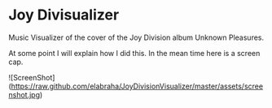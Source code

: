 # Joy Divisualizer

Music Visualizer of the cover of the Joy Division album Unknown Pleasures.

At some point I will explain how I did this. In the mean time here is a screen cap.

![ScreenShot] (https://raw.github.com/elabraha/JoyDivisionVisualizer/master/assets/screenshot.jpg)
